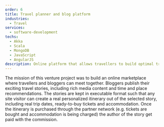 ```yaml
---
order: 6
title: Travel planner and blog platform
industries:
  - Travel
services:
  - software-development
techs:
  - Akka
  - Scala
  - MongoDB
  - JavaScript
  - AngularJS
description: Online platform that allows travellers to build optimal trip itineraries, share travel experience and earn the money 
---
```

The mission of this venture project was to build an online marketplace where travellers and bloggers can meet together.
Bloggers publish their exciting travel stories, including rich media content and time and place recommendations.
The stories are kept in executable format such that any site visitor can create a real personalized itinerary out of the selected story, including 
real trip dates, ready-to-buy tickets and accommodation. Once the itinerary is purchased through the partner network 
(e.g. tickets are bought and accommodation is being charged) the author of the story get paid with the commission.

